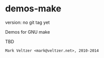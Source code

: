 demos-make
==========

version: no git tag yet

Demos for GNU make

TBD

	Mark Veltzer <mark@veltzer.net>, 2010-2014

